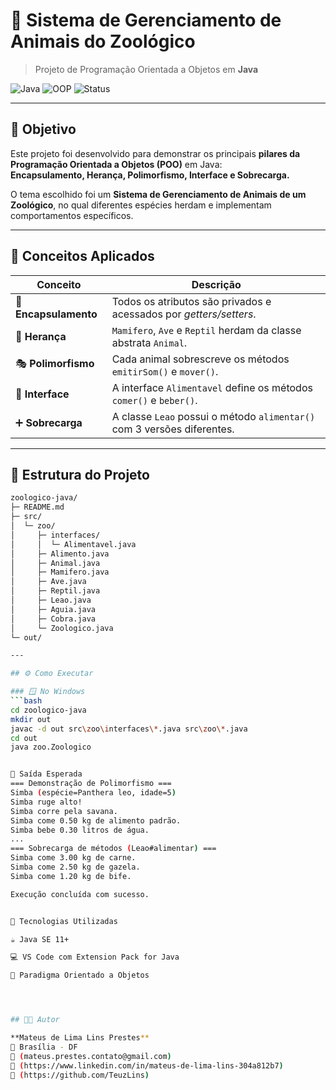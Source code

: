 # 🦁 Sistema de Gerenciamento de Animais do Zoológico  
> Projeto de Programação Orientada a Objetos em **Java**

![Java](https://img.shields.io/badge/Java-ED8B00?style=for-the-badge&logo=openjdk&logoColor=white)
![OOP](https://img.shields.io/badge/Paradigma-OOP-blue?style=for-the-badge)
![Status](https://img.shields.io/badge/Status-Concluído-success?style=for-the-badge)

---

## 🎯 Objetivo

Este projeto foi desenvolvido para demonstrar os principais **pilares da Programação Orientada a Objetos (POO)** em Java:  
**Encapsulamento, Herança, Polimorfismo, Interface e Sobrecarga.**

O tema escolhido foi um **Sistema de Gerenciamento de Animais de um Zoológico**, no qual diferentes espécies herdam e implementam comportamentos específicos.

---

## 🧠 Conceitos Aplicados

| Conceito | Descrição |
|-----------|------------|
| 🧱 **Encapsulamento** | Todos os atributos são privados e acessados por *getters/setters*. |
| 🧬 **Herança** | `Mamifero`, `Ave` e `Reptil` herdam da classe abstrata `Animal`. |
| 🎭 **Polimorfismo** | Cada animal sobrescreve os métodos `emitirSom()` e `mover()`. |
| 🔌 **Interface** | A interface `Alimentavel` define os métodos `comer()` e `beber()`. |
| ➕ **Sobrecarga** | A classe `Leao` possui o método `alimentar()` com 3 versões diferentes. |

---

## 📂 Estrutura do Projeto

```bash
zoologico-java/
├─ README.md
├─ src/
│  └─ zoo/
│     ├─ interfaces/
│     │  └─ Alimentavel.java
│     ├─ Alimento.java
│     ├─ Animal.java
│     ├─ Mamifero.java
│     ├─ Ave.java
│     ├─ Reptil.java
│     ├─ Leao.java
│     ├─ Aguia.java
│     ├─ Cobra.java
│     └─ Zoologico.java
└─ out/

---

## ⚙️ Como Executar

### 🪟 No Windows
```bash
cd zoologico-java
mkdir out
javac -d out src\zoo\interfaces\*.java src\zoo\*.java
cd out
java zoo.Zoologico


🧪 Saída Esperada
=== Demonstração de Polimorfismo ===
Simba (espécie=Panthera leo, idade=5)
Simba ruge alto!
Simba corre pela savana.
Simba come 0.50 kg de alimento padrão.
Simba bebe 0.30 litros de água.
...
=== Sobrecarga de métodos (Leao#alimentar) ===
Simba come 3.00 kg de carne.
Simba come 2.50 kg de gazela.
Simba come 1.20 kg de bife.

Execução concluída com sucesso.


🧰 Tecnologias Utilizadas

☕ Java SE 11+

💻 VS Code com Extension Pack for Java

🧩 Paradigma Orientado a Objetos




## 👨‍💻 Autor

**Mateus de Lima Lins Prestes**  
📍 Brasília - DF  
📧 (mateus.prestes.contato@gmail.com)  
🔗 (https://www.linkedin.com/in/mateus-de-lima-lins-304a812b7)  
🐙 (https://github.com/TeuzLins)
